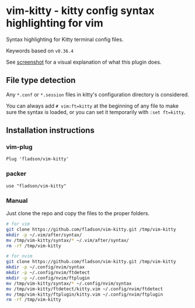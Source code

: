 # vim-kitty - kitty config syntax highlighting for vim

Syntax highlighting for Kitty terminal config files.

Keywords based on `v0.36.4`

See [screenshot](https://github.com/fladson/vim-kitty/wiki) for a visual explanation of what this plugin does.

## File type detection

Any `*.conf` or `*.session` files in kitty's configuration directory is considered.

You can always add `# vim:ft=kitty` at the beginning of any file to make sure
the syntax is loaded, or you can set it temporarily with `:set ft=kitty`.

## Installation instructions

### vim-plug

```vim
Plug 'fladson/vim-kitty'
```

### packer

```vim
use "fladson/vim-kitty"
```

### Manual

Just clone the repo and copy the files to the proper folders.

```sh
# for vim
git clone https://github.com/fladson/vim-kitty.git /tmp/vim-kitty
mkdir -p ~/.vim/after/syntax/
mv /tmp/vim-kitty/syntax/* ~/.vim/after/syntax/
rm -rf /tmp/vim-kitty
```

```sh
# for nvim
git clone https://github.com/fladson/vim-kitty.git /tmp/vim-kitty
mkdir -p ~/.config/nvim/syntax
mkdir -p ~/.config/nvim/ftdetect
mkdir -p ~/.config/nvim/ftplugin
mv /tmp/vim-kitty/syntax/* ~/.config/nvim/syntax
mv /tmp/vim-kitty/ftdetect/kitty.vim ~/.config/nvim/ftdetect
mv /tmp/vim-kitty/ftplugin/kitty.vim ~/.config/nvim/ftplugin
rm -rf /tmp/vim-kitty
```
